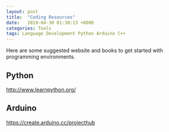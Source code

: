 ```yaml
---
layout: post
title:  "Coding Resources"
date:   2019-04-30 01:30:13 +0000
categories: Tools
tags: Language Development Python Arduino C++
---
```


Here are some suggested website and books to get started with programming environments.

## Python

<a href="http://www.learnpython.org/" target="_blank">http://www.learnpython.org/</a>

## Arduino

<a href="https://create.arduino.cc/projecthub" target="_blank">https://create.arduino.cc/projecthub</a>
